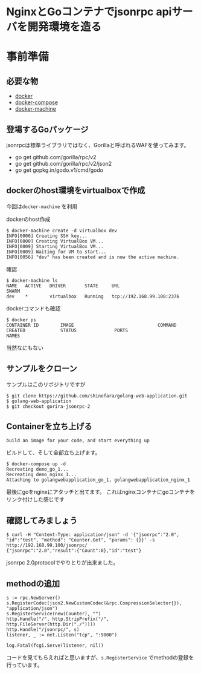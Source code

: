 NginxとGoコンテナでjsonrpc apiサーバを開発環境を造る
=========================

# 事前準備

## 必要な物

* [docker](https://docs.docker.com/userguide/)
* [docker-compose](https://docs.docker.com/compose/)
* [docker-machine](https://docs.docker.com/machine/)

## 登場するGoパッケージ

jsonrpcは標準ライブラリではなく、Gorillaと呼ばれるWAFを使ってみます。

* go get github.com/gorilla/rpc/v2       
* go get github.com/gorilla/rpc/v2/json2 
* go get gopkg.in/godo.v1/cmd/godo


## dockerのhost環境をvirtualboxで作成

今回は```docker-machine``` を利用

dockerのhost作成

```
$ docker-machine create -d virtualbox dev
INFO[0000] Creating SSH key...
INFO[0000] Creating VirtualBox VM...
INFO[0009] Starting VirtualBox VM...
INFO[0009] Waiting for VM to start...
INFO[0056] "dev" has been created and is now the active machine. 
```

確認

```
$ docker-machine ls
NAME   ACTIVE   DRIVER       STATE     URL                         SWARM
dev    *        virtualbox   Running   tcp://192.168.99.100:2376
```

dockerコマンドも確認

```
$ docker ps
CONTAINER ID        IMAGE                               COMMAND                CREATED             STATUS              PORTS                         NAMES
```

当然なにもない

## サンプルをクローン

サンプルはこのリポジトリですが

```
$ git clone https://github.com/shinofara/golang-web-application.git
$ golang-web-application
$ git checkout gorira-jsonrpc-2
```

## Containerを立ち上げる

```build an image for your code, and start everything up```

ビルドして、そして全部立ち上げます。

```
$ docker-compose up -d
Recreating demo_go_1...
Recreating demo_nginx_1...
Attaching to golangwebapplication_go_1, golangwebapplication_nginx_1 
```

最後にgoをnginxにアタッチと出てます。
これはnginxコンテナにgoコンテナをリンク付けした感じです

## 確認してみましょう

```
$ curl -H "Content-Type: application/json" -d '{"jsonrpc":"2.0", "id":"test", "method": "Counter.Get", "params": {}}' -s http://192.168.99.100/jsonrpc/ 
{"jsonrpc":"2.0","result":{"Count":0},"id":"test"} 
```

jsonrpc 2.0protocolでやりとりが出来ました。

## methodの追加

```
s := rpc.NewServer()                                                                  
s.RegisterCodec(json2.NewCustomCodec(&rpc.CompressionSelector{}), "application/json") 
s.RegisterService(new(Counter), "")                                                   
http.Handle("/", http.StripPrefix("/", http.FileServer(http.Dir("./"))))              
http.Handle("/jsonrpc/", s)                                                           
listener, _ := net.Listen("tcp", ":9000")                                             
                                                                                      
log.Fatal(fcgi.Serve(listener, nil))                                                  
```

コードを見てもらえればと思いますが、```s.RegisterService``` でmethodの登録を行っています。